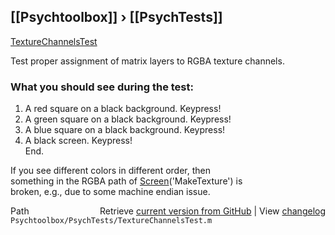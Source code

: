 ## [[Psychtoolbox]] &#8250; [[PsychTests]]

[TextureChannelsTest](TextureChannelsTest)  
  
Test proper assignment of matrix layers to RGBA texture channels.  
  
### What you should see during the test:  
  
1. A red square on a black background. Keypress!  
2. A green square on a black background. Keypress!  
3. A blue square on a black background. Keypress!  
4. A black screen. Keypress!  
End.  
  
If you see different colors in different order, then  
something in the RGBA path of [Screen](Screen)('MakeTexture') is  
broken, e.g., due to some machine endian issue.  
  




<div class="code_header" style="text-align:right;">
  <span style="float:left;">Path&nbsp;&nbsp;</span> <span class="counter">Retrieve <a href=
  "https://raw.github.com/Psychtoolbox-3/Psychtoolbox-3/beta/Psychtoolbox/PsychTests/TextureChannelsTest.m">current version from GitHub</a> | View <a href=
  "https://github.com/Psychtoolbox-3/Psychtoolbox-3/commits/beta/Psychtoolbox/PsychTests/TextureChannelsTest.m">changelog</a></span>
</div>
<div class="code">
  <code>Psychtoolbox/PsychTests/TextureChannelsTest.m</code>
</div>


